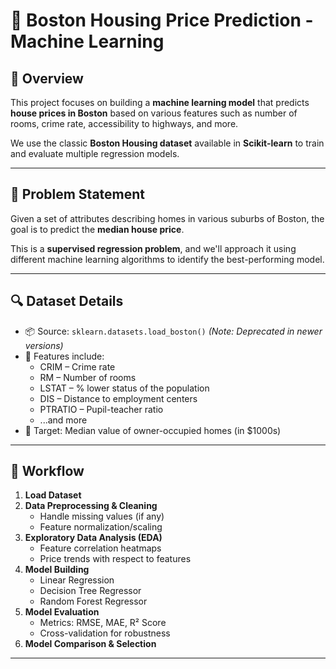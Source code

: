 # 🏡 Boston Housing Price Prediction - Machine Learning
   
## 📘 Overview

This project focuses on building a **machine learning model** that predicts **house prices in Boston** based on various features such as number of rooms, crime rate, accessibility to highways, and more.

We use the classic **Boston Housing dataset** available in **Scikit-learn** to train and evaluate multiple regression models.

---

## 🎯 Problem Statement

Given a set of attributes describing homes in various suburbs of Boston, the goal is to predict the **median house price**.

This is a **supervised regression problem**, and we'll approach it using different machine learning algorithms to identify the best-performing model.

---

## 🔍 Dataset Details

- 📦 Source: `sklearn.datasets.load_boston()` *(Note: Deprecated in newer versions)* 
- 📌 Features include:
  - CRIM – Crime rate
  - RM – Number of rooms
  - LSTAT – % lower status of the population
  - DIS – Distance to employment centers
  - PTRATIO – Pupil-teacher ratio
  - ...and more
- 🎯 Target: Median value of owner-occupied homes (in $1000s)

---

## 🧠 Workflow

1. **Load Dataset**  
2. **Data Preprocessing & Cleaning**
   - Handle missing values (if any)
   - Feature normalization/scaling
3. **Exploratory Data Analysis (EDA)**
   - Feature correlation heatmaps
   - Price trends with respect to features
4. **Model Building**
   - Linear Regression
   - Decision Tree Regressor
   - Random Forest Regressor
5. **Model Evaluation**
   - Metrics: RMSE, MAE, R² Score
   - Cross-validation for robustness
6. **Model Comparison & Selection**

------------------------------------------------------
